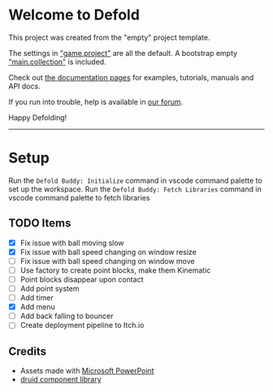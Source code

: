 # Welcome to Defold

This project was created from the "empty" project template.

The settings in ["game.project"](defold://open?path=/game.project) are all the default. A bootstrap empty ["main.collection"](defold://open?path=/main/main.collection) is included.

Check out [the documentation pages](https://defold.com/learn) for examples, tutorials, manuals and API docs.

If you run into trouble, help is available in [our forum](https://forum.defold.com).

Happy Defolding!

---

# Setup

Run the `Defold Buddy: Initialize` command in vscode command palette to set up the workspace.
Run the `Defold Buddy: Fetch Libraries` command in vscode command palette to fetch libraries

## TODO Items
- [x] Fix issue with ball moving slow
- [x] Fix issue with ball speed changing on window resize
- [ ] Fix issue with ball speed changing on window move
- [ ] Use factory to create point blocks, make them Kinematic
- [ ] Point blocks disappear upon contact
- [ ] Add point system
- [ ] Add timer
- [x] Add menu
- [ ] Add back falling to bouncer
- [ ] Create deployment pipeline to Itch.io

## Credits
- Assets made with [Microsoft PowerPoint](https://www.microsoft.com/en-us/microsoft-365/powerpoint)
- [druid component library](https://github.com/Insality/druid)

